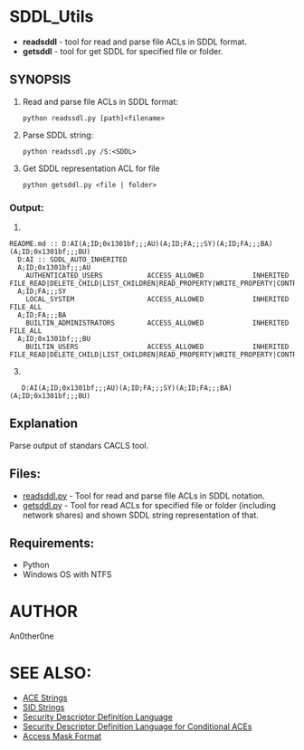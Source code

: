 # SDDL_Utils

* **readsddl** - tool for read and parse file ACLs in  SDDL format.
* **getsddl** - tool for get SDDL for specified file or folder.

## SYNOPSIS

1) Read and parse file ACLs in SDDL format:

       python readssdl.py [path]<filename>
	
2) Parse SDDL string:

       python readssdl.py /S:<SDDL>

3) Get SDDL representation ACL for file

       python getsddl.py <file | folder>

### Output:

1)

    README.md :: D:AI(A;ID;0x1301bf;;;AU)(A;ID;FA;;;SY)(A;ID;FA;;;BA)(A;ID;0x1301bf;;;BU)
      D:AI :: SDDL_AUTO_INHERITED
      A;ID;0x1301bf;;;AU  
        AUTHENTICATED_USERS           ACCESS_ALLOWED            INHERITED                           FILE_READ|DELETE_CHILD|LIST_CHILDREN|READ_PROPERTY|WRITE_PROPERTY|CONTROL_ACCESS|STANDARD_DELETE
      A;ID;FA;;;SY        
        LOCAL_SYSTEM                  ACCESS_ALLOWED            INHERITED                           FILE_ALL        
      A;ID;FA;;;BA        
        BUILTIN_ADMINISTRATORS        ACCESS_ALLOWED            INHERITED                           FILE_ALL        
      A;ID;0x1301bf;;;BU  
        BUILTIN_USERS                 ACCESS_ALLOWED            INHERITED                           FILE_READ|DELETE_CHILD|LIST_CHILDREN|READ_PROPERTY|WRITE_PROPERTY|CONTROL_ACCESS|STANDARD_DELETE
		
3) 

       D:AI(A;ID;0x1301bf;;;AU)(A;ID;FA;;;SY)(A;ID;FA;;;BA)(A;ID;0x1301bf;;;BU)
	
## Explanation	

Parse output of standars CACLS tool.

## Files:
	
* [readsddl.py](readsddl.py) - Tool for read and parse file ACLs in SDDL notation.
* [getsddl.py](getsddl.py) - Tool for read ACLs for specified file or folder (including network shares) and shown SDDL string representation of that.

## Requirements:

* Python
* Windows OS with NTFS

# AUTHOR
   An0ther0ne

# SEE ALSO:
* [ACE Strings](https://docs.microsoft.com/ru-ru/windows/win32/secauthz/ace-strings)
* [SID Strings](https://docs.microsoft.com/ru-ru/windows/win32/secauthz/sid-strings)
* [Security Descriptor Definition Language](https://docs.microsoft.com/en-us/windows/win32/secauthz/security-descriptor-definition-language)
* [Security Descriptor Definition Language for Conditional ACEs](https://docs.microsoft.com/ru-ru/windows/win32/secauthz/security-descriptor-definition-language-for-conditional-aces-)
* [Access Mask Format](https://docs.microsoft.com/ru-ru/windows/win32/secauthz/access-mask-format)
